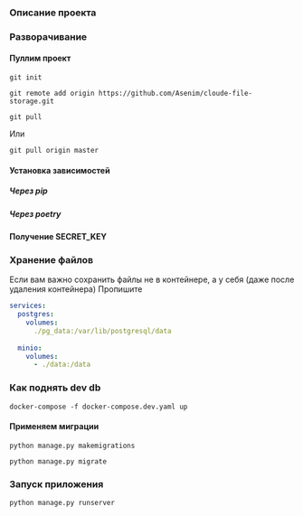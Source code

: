 ### Описание проекта

### Разворачивание
#### Пуллим проект
```shell
git init
```
```shell
git remote add origin https://github.com/Asenim/cloude-file-storage.git
```
```shell
git pull 
```
Или
```shell
git pull origin master
```
#### Установка зависимостей
##### Через pip
##### Через poetry
#### Получение SECRET_KEY

### Хранение файлов
Если вам важно сохранить файлы не в контейнере, а у себя (даже после удаления контейнера)
Пропишите 
```yaml
services:
  postgres:
    volumes:
      ./pg_data:/var/lib/postgresql/data
    
  minio:
    volumes:
      - ./data:/data
```

### Как поднять dev db
```shell
docker-compose -f docker-compose.dev.yaml up
```
#### Применяем миграции
```shell
python manage.py makemigrations
```
```shell
python manage.py migrate
```

### Запуск приложения
```shell
python manage.py runserver
```

